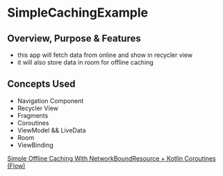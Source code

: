 # SimpleCachingExample

## Overview, Purpose & Features
- this app will fetch data from online and show in recycler view
- it will also store data in room for offline caching

## Concepts Used
- Navigation Component
- Recycler View
- Fragments
- Coroutines
- ViewModel && LiveData
- Room
- ViewBinding

[Simple Offline Caching With NetworkBoundResource + Kotlin Coroutines (Flow)
](https://youtu.be/Mp59qUj_YGY "Named link title")
